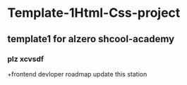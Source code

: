 # Template-1Html-Css-project
## template1 for alzero shcool-academy
### plz xcvsdf

+frontend devloper roadmap
update this station
